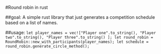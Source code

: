 #Round robin in rust

##goal:
A simple rust library that just generates a competition schedule based on a list of names.

##usage:
`
let player_names = vec!["Player one".to_string(),
                             "Player two".to_string(),
                             "Player three".to_string()
                             ];
     let round_robin = RoundRobin::new_with_participants(player_names);
     let schedule = round_robin.generate_circle_method();
`
